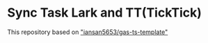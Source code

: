 # Sync Task Lark and TT(TickTick)

This repository based on ["iansan5653/gas-ts-template"](https://github.com/iansan5653/gas-ts-template/)
